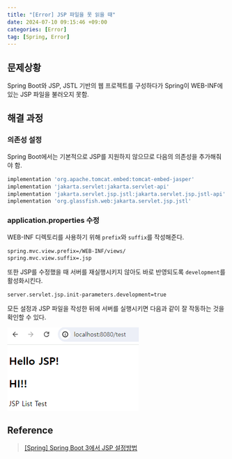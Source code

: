 ```yaml
---
title: "[Error] JSP 파일을 못 읽을 때"
date: 2024-07-10 09:15:46 +09:00
categories: [Error]
tag: [Spring, Error]
---
```


## **문제상황**

Spring Boot와 JSP, JSTL 기반의 웹 프로젝트를 구성하다가 Spring이 WEB-INF에 있는 JSP 파일을 불러오지 못함.

## **해결 과정**

### **의존성 설정**

Spring Boot에서는 기본적으로 JSP를 지원하지 않으므로 다음의 의존성을 추가해줘야 함.

```gradle
implementation 'org.apache.tomcat.embed:tomcat-embed-jasper'
implementation 'jakarta.servlet:jakarta.servlet-api'
implementation 'jakarta.servlet.jsp.jstl:jakarta.servlet.jsp.jstl-api'
implementation 'org.glassfish.web:jakarta.servlet.jsp.jstl'
```

### **application.properties 수정**

WEB-INF 디렉토리를 사용하기 위해 `prefix`와 `suffix`를 작성해준다.

```properties
spring.mvc.view.prefix=/WEB-INF/views/
spring.mvc.view.suffix=.jsp
```

또한 JSP를 수정했을 때 서버를 재실행시키지 않아도 바로 반영되도록 `development`를 활성화시킨다.

```properties
server.servlet.jsp.init-parameters.development=true
```

모든 설정과 JSP 파일을 작성한 뒤에 서버를 실행시키면 다음과 같이 잘 작동하는 것을 확인할 수 있다.

<div align="left">
    <img src="./assets/images/JSP_Load_Err/JSP_Load_Err_01.png" alt="JSP_Load_Err_01">  
</div>

## **Reference**

> [[Spring] Spring Boot 3에서 JSP 설정방법](https://velog.io/@rhkdbtj/Spring-Spring-boot-3%EC%97%90%EC%84%9C-jsp-%EC%84%A4%EC%A0%95%EB%B0%A9%EB%B2%95)
